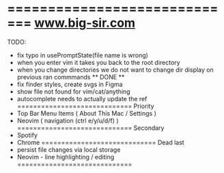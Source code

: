 =============================
www.big-sir.com
=============================
TODO:
- fix typo in usePromptState(file name is wrong)
- when you enter vim it takes you back to the root directory
- when you change directories we do not want to change dir display on previous ran commmands ** DONE **
- fix finder styles, create svgs in Figma 
- show file not found for vim/cat/anything
- autocomplete needs to actually update the ref
=============================
Priority
- Top Bar Menu Items ( About This Mac / Settings )
- Neovim ( navigation (ctrl e/y/u/d/f) )
=============================
Secondary
 - Spotify
 - Chrome
=============================
Dead last
- persist file changes via local storage
- Neovim - line highlighting / editing
=============================
